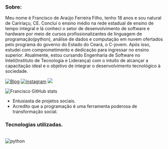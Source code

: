 ### Sobre:
 Meu nome é Francisco de Araújo Ferreira Filho, tenho 18 anos e sou natural de Caririaçu, CE. Concluí o ensino médio na rede estadual de ensino de tempo integral e lá conheci o setor de desenvolvimento de software e hardware por meio de cursos profissionalizantes de linguagem de programação(python), análise de dados e computação em nuvem ofertados pelo programa do governo do Estado do Ceará, o C-jovem. Após isso, estudei com comprometimento e dedicação para ingressar no ensino superior. Atualmente, estou cursando Engenharia de Software no Inteli(Instituto de Tecnologia e Liderança)  com o intuito de alcançar a capacitação ideal e o objetivo de integrar o desenvolvimento tecnológico à sociedade.

[![Blog](https://img.shields.io/badge/LinkedIn-0077B5?style=for-the-badge&logo=linkedin&logoColor=white)](https://www.linkedin.com/in/francisco-filho-87b243346/)
[![instagram](https://img.shields.io/badge/Instagram-E4405F?style=for-the-badge&logo=instagram&logoColor=white)](https://www.instagram.com/fr4ncisco7_/)
<a href="mailto:francisco.filho@sou.inteli.edu.br"><img src="https://img.shields.io/badge/Gmail-D14836?style=for-the-badge&logo=gmail&logoColor=white"></a>

![Francisco GitHub stats](https://github-readme-stats.vercel.app/api?username=fr4ncisco7&show_icons=true&theme=radical)


  - Entusiasta de projetos sociais.
  - Acredito que a programação é uma ferramenta poderosa de transformação social.

### Tecnologias utilizadas.

<div style= "display: inline_block"><br/>
    <img align='center' alt="python" src="https://img.shields.io/badge/Python-14354C?style=for-the-badge&logo=python&logoColor=white" />
</div><br/>

